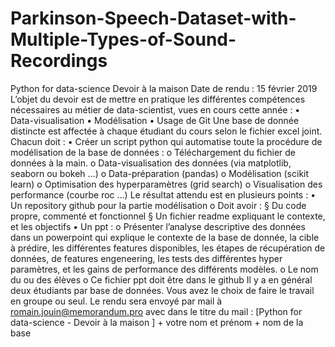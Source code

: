 # Parkinson-Speech-Dataset-with-Multiple-Types-of-Sound-Recordings
Python for data-science
Devoir à la maison
Date de rendu : 15 février 2019 
L’objet du devoir est de mettre en pratique les différentes compétences nécessaires au
métier de data-scientist, vues en cours cette année :
• Data-visualisation
• Modélisation
• Usage de Git
Une base de donnée distincte est affectée à chaque étudiant du cours selon le fichier excel
joint. Chacun doit :
• Créer un script python qui automatise toute la procédure de modélisation de la base
de données :
o Téléchargement du fichier de données à la main.
o Data-visualisation des données (via matplotlib, seaborn ou bokeh …)
o Data-préparation (pandas)
o Modélisation (scikit learn)
o Optimisation des hyperparamètres (grid search)
o Visualisation des performance (courbe roc …)
Le résultat attendu est en plusieurs points :
• Un repository github pour la partie modélisation
o Doit avoir :
§ Du code propre, commenté et fonctionnel
§ Un fichier readme expliquant le contexte, et les objectifs
• Un ppt :
o Présenter l’analyse descriptive des données dans un powerpoint qui explique
le contexte de la base de donnée, la cible à prédire, les différentes features
disponibles, les étapes de récupération de données, de features engeneering,
les tests des différentes hyper paramètres, et les gains de performance des
différents modèles.
o Le nom du ou des élèves
o Ce fichier ppt doit être dans le github
Il y a en général deux étudiants par base de données. Vous avez le choix de faire le travail en
groupe ou seul. Le rendu sera envoyé par mail à romain.jouin@memorandum.pro avec dans
le titre du mail :
[Python for data-science - Devoir à la maison ] + votre nom et prénom + nom de la base
